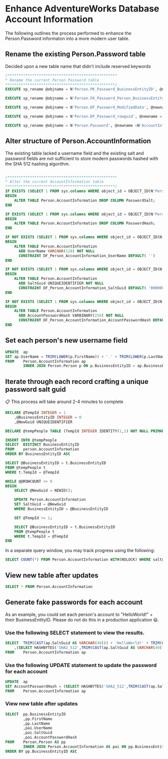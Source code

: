 
# Enhance AdventureWorks Database Account Information 

The following outlines the process performed to enhance the Person.Password informaton into a more modern user table.

## Rename the existing Person.Password table

Decided upon a new table name that didn't include reserved keywords

```sql
/*************************************************
* Rename the current Person Password table
*************************************************/
EXECUTE sp_rename @objname = N'Person.PK_Password_BusinessEntityID', @newname = N'Person.PK_AccountInformation_BusinessEntityID'

EXECUTE sp_rename @objname = N'Person.FK_Password_Person_BusinessEntityID', @newname = N'Person.FK_AccountInformation_BusinessEntityID'

EXECUTE sp_rename @objname = N'Person.DF_Password_ModifiedDate', @newname = N'Person.DF_AccountInformation_ModifiedDate'

EXECUTE sp_rename @objname = N'Person.DF_Password_rowguid', @newname = N'Person.DF_AccountInformation_rowguid'

EXECUTE sp_rename @objname = N'Person.Password', @newname =N'AccountInformation'

```

## Alter structure of Person.AccountInformation 

The existing table lacked a username field and the existing salt and password fields are not sufficient to store modern passwords hashed with the SHA 512 hashing algorithm.

```sql

/*************************************************
* Alter the current AccountInformation table
*************************************************/
IF EXISTS (SELECT 1 FROM sys.columns WHERE object_id = OBJECT_ID(N'Person.AccountInformation') AND name = 'PasswordSalt')
BEGIN
	ALTER TABLE Person.AccountInformation DROP COLUMN PasswordSalt;
END

IF EXISTS (SELECT 1 FROM sys.columns WHERE object_id = OBJECT_ID(N'Person.AccountInformation') AND name = 'PasswordHash')
BEGIN
	ALTER TABLE Person.AccountInformation DROP COLUMN PasswordHash;
END

IF NOT EXISTS (SELECT 1 FROM sys.columns WHERE object_id = OBJECT_ID(N'Person.AccountInformation') AND name = 'UserName')
BEGIN
	ALTER TABLE Person.AccountInformation 
	  ADD UserName VARCHAR(128) NOT NULL
	  CONSTRAINT DF_Person_AccountInformation_UserName DEFAULT( '')
END

IF NOT EXISTS (SELECT 1 FROM sys.columns WHERE object_id = OBJECT_ID(N'Person.AccountInformation') AND name = 'SaltGuid')
BEGIN
	ALTER TABLE Person.AccountInformation 
	  ADD SaltGuid UNIQUEIDENTIFIER NOT NULL
	  CONSTRAINT DF_Person_AccountInformation_SaltGuid DEFAULT( '00000000-0000-0000-0000-000000000000')
END

IF NOT EXISTS (SELECT 1 FROM sys.columns WHERE object_id = OBJECT_ID(N'Person.AccountInformation') AND name = 'AccountPasswordHash')
BEGIN
	ALTER TABLE Person.AccountInformation 
	  ADD AccountPasswordHash VARBINARY(256) NOT NULL
	  CONSTRAINT DF_Person_AccountInformation_AccountPasswordHash DEFAULT( CAST(0x0 AS VARBINARY) )
END

```

## Set each person's new username field

```sql
UPDATE  ap
SET	ap.UserName = TRIM(LOWER(p.FirstName)) + '.' + TRIM(LOWER(p.LastName))
FROM    Person.AccountInformation ap
		INNER JOIN Person.Person p ON p.BusinessEntityID = ap.BusinessEntityID
```

## Iterate through each record crafting a unique password salt guid

:clipboard: This process will take around 2-4 minutes to complete

```sql
DECLARE @TempId INTEGER = 1
	,@BusinessEntityID INTEGER = 0
	,@NewGuid UNIQUEIDENTIFIER 

DECLARE @tempPeople TABLE (TempId INTEGER IDENTITY(1,1) NOT NULL PRIMARY KEY, BusinessEntityID INTEGER UNIQUE);

INSERT INTO @tempPeople
SELECT	DISTINCT BusinessEntityID
FROM	person.AccountInformation
ORDER BY BusinessEntityID ASC

SELECT @BusinessEntityID = t.BusinessEntityID
FROM @tempPeople t
WHERE t.TempId = @TempId

WHILE @@ROWCOUNT <> 0
BEGIN 
	SELECT @NewGuid = NEWID();

	UPDATE Person.AccountInformation
	SET SaltGuid = @NewGuid
	WHERE BusinessEntityID = @BusinessEntityID

	SET @TempId += 1;

	SELECT @BusinessEntityID = t.BusinessEntityID
	FROM @tempPeople t
	WHERE t.TempId = @TempId	
END
```

In a separate query window, you may track progress using the following:
```sql
SELECT COUNT(*) FROM Person.AccountInformation WITH(NOLOCK) WHERE saltguid = '00000000-0000-0000-0000-000000000000'
```

## View new table after updates

```sql 
SELECT * FROM Person.AccountInformation 
```

## Generate fake passwords for each account

As an example, you could set each person's account to "HelloWorld!" + their BusinessEntityID. Please do not do this in a production application :smiley:.  

### Use the following SELECT statement to view the results.

```sql
SELECT	TRIM(CAST(ap.SaltGuid AS VARCHAR(40))) + 'HelloWorld!' + TRIM(CAST(ap.BusinessEntityID AS VARCHAR(40)))
	,(SELECT HASHBYTES('SHA2_512',TRIM(CAST(ap.SaltGuid AS VARCHAR(40))) + 'HelloWorld!' + TRIM(CAST(ap.BusinessEntityID AS VARCHAR(40)))))
FROM	Person.AccountInformation ap
```

### Use the following UPDATE statement to update the password for each account

```sql 
UPDATE	ap
SET	AccountPasswordHash = (SELECT HASHBYTES('SHA2_512',TRIM(CAST(ap.SaltGuid AS VARCHAR(40))) + 'HelloWorld!' + TRIM(CAST(ap.BusinessEntityID AS VARCHAR(40)))))
FROM	Person.AccountInformation ap
```

### View new table after updates

```sql 
SELECT  pp.BusinessEntityID
        ,pp.FirstName
        ,pp.LastName
		,pai.UserName
		,pai.SaltGuid
		,pai.AccountPasswordHash
FROM    Person.Person AS pp
        INNER JOIN Person.AccountInformation AS pai ON pp.BusinessEntityID = pai.BusinessEntityID
ORDER BY pp.BusinessEntityID ASC

```
